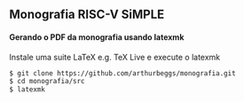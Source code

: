 ## **Monografia RISC-V SiMPLE**

#### Gerando o PDF da monografia usando latexmk
Instale uma suite LaTeX e.g. TeX Live e execute o latexmk
```bash
$ git clone https://github.com/arthurbeggs/monografia.git
$ cd monografia/src
$ latexmk
```

